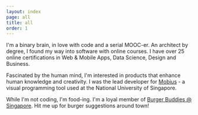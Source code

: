 ```yaml
---
layout: index
page: all
title: all
order: 1
---
```


I'm a binary brain, in love with code and a serial MOOC-er. An architect by degree, I found my way into software with online courses. I have over 25 online certifications in Web & Mobile Apps, Data Science, Design and Business. 


Fascinated by the human mind, I'm interested in products that enhance human knowledge and creativity. I was the lead developer for [Mobius]('https://github.com/design-automation/mobius-core') - a visual programming tool used at the National University of Singapore. 


While I'm not coding, I'm food-ing. I'm a loyal member of [Burger Buddies @ Singapore]('https://www.meetup.com/Burger-buddies/'). Hit me up for burger suggestions around town!
